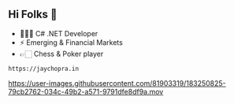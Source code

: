 ## Hi Folks 👋

- 👨🏻‍💻 C# .NET Developer
- ⚡️  Emerging & Financial Markets 
- 👉🏻 Chess & Poker player

```shell
https://jaychopra.in
```


https://user-images.githubusercontent.com/81903319/183250825-79cb2762-034c-49b2-a571-9791dfe8df9a.mov








